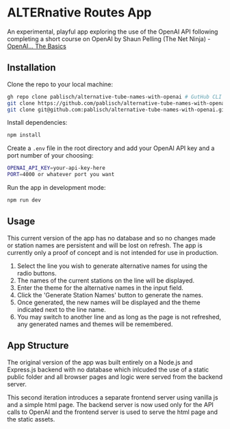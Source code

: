 # ALTERnative Routes App

An experimental, playful app exploring the use of the OpenAI API following completing a short course on OpenAI by Shaun Pelling (The Net Ninja) - [OpenAI... The Basics](https://www.youtube.com/playlist?list=PL4cUxeGkcC9ipdXMDVcGimIVMG_Z6-Vsu)

## Installation

Clone the repo to your local machine:
```bash
gh repo clone pablisch/alternative-tube-names-with-openai # GutHub CLI
git clone https://github.com/pablisch/alternative-tube-names-with-openai.git # HTTPS
git clone git@github.com:pablisch/alternative-tube-names-with-openai.git # SSH
```
Install dependencies:
```bash
npm install
```
Create a `.env` file in the root directory and add your OpenAI API key and a port number of your choosing:
```bash
OPENAI_API_KEY=your-api-key-here
PORT=4000 or whatever port you want
```
Run the app in development mode:
```bash
npm run dev
```

## Usage
This current version of the app has no database and so no changes made or station names are persistent and will be lost on refresh. The app is currently only a proof of concept and is not intended for use in production.

1. Select the line you wish to generate alternative names for using the radio buttons.
2. The names of the current stations on the line will be displayed.
3. Enter the theme for the alternative names in the input field.
4. Click the 'Generate Station Names' button to generate the names.
5. Once generated, the new names will be displayed and the theme indicated next to the line name.
6. You may switch to another line and as long as the page is not refreshed, any generated names and themes will be remembered.

## App Structure
The original version of the app was built entirely on a Node.js and Express.js backend with no database which inlcuded the use of a static public folder and all browser pages and logic were served from the backend server.

This second iteration introduces a separate frontend server using vanilla js and a simple html page. The backend server is now used only for the API calls to OpenAI and the frontend server is used to serve the html page and the static assets.
